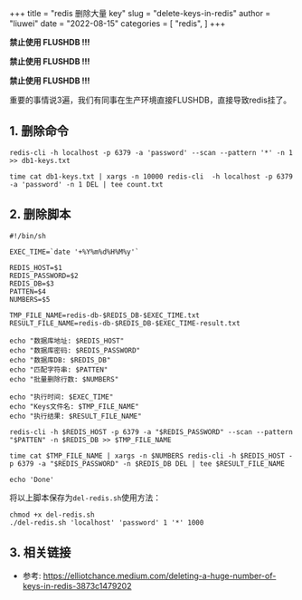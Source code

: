+++
title = "redis 删除大量 key"
slug = "delete-keys-in-redis"
author = "liuwei"
date = "2022-08-15"
categories = [
    "redis",
]
+++

**禁止使用 FLUSHDB !!!**

**禁止使用 FLUSHDB !!!**

**禁止使用 FLUSHDB !!!**

重要的事情说3遍，我们有同事在生产环境直接FLUSHDB，直接导致redis挂了。

## 1. 删除命令

```shell
redis-cli -h localhost -p 6379 -a 'password' --scan --pattern '*' -n 1 >> db1-keys.txt

time cat db1-keys.txt | xargs -n 10000 redis-cli  -h localhost -p 6379 -a 'password' -n 1 DEL | tee count.txt

```

## 2. 删除脚本

```shell
#!/bin/sh

EXEC_TIME=`date '+%Y%m%d%H%M%y'`

REDIS_HOST=$1
REDIS_PASSWORD=$2
REDIS_DB=$3
PATTEN=$4
NUMBERS=$5

TMP_FILE_NAME=redis-db-$REDIS_DB-$EXEC_TIME.txt
RESULT_FILE_NAME=redis-db-$REDIS_DB-$EXEC_TIME-result.txt

echo "数据库地址: $REDIS_HOST"
echo "数据库密码: $REDIS_PASSWORD"
echo "数据库DB: $REDIS_DB"
echo "匹配字符串: $PATTEN"
echo "批量删除行数: $NUMBERS"

echo "执行时间: $EXEC_TIME"
echo "Keys文件名: $TMP_FILE_NAME"
echo "执行结果: $RESULT_FILE_NAME"

redis-cli -h $REDIS_HOST -p 6379 -a "$REDIS_PASSWORD" --scan --pattern "$PATTEN" -n $REDIS_DB >> $TMP_FILE_NAME

time cat $TMP_FILE_NAME | xargs -n $NUMBERS redis-cli -h $REDIS_HOST -p 6379 -a "$REDIS_PASSWORD" -n $REDIS_DB DEL | tee $RESULT_FILE_NAME

echo 'Done'
```

将以上脚本保存为`del-redis.sh`使用方法：

```shell
chmod +x del-redis.sh
./del-redis.sh 'localhost' 'password' 1 '*' 1000
```

## 3. 相关链接

- 参考: https://elliotchance.medium.com/deleting-a-huge-number-of-keys-in-redis-3873c1479202



